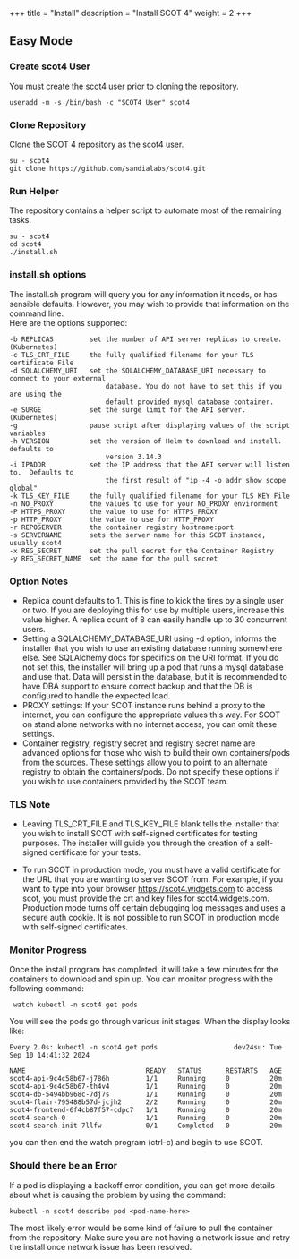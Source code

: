 +++
title = "Install"
description = "Install SCOT 4"
weight = 2
+++

## Easy Mode


### Create scot4 User

You must create the scot4 user prior to cloning the repository.

```
useradd -m -s /bin/bash -c "SCOT4 User" scot4
```

### Clone Repository

Clone the SCOT 4 repository as the scot4 user.

```
su - scot4
git clone https://github.com/sandialabs/scot4.git
```

### Run Helper

The repository contains a helper script to automate most of the remaining tasks.

```
su - scot4
cd scot4
./install.sh
```

### install.sh options

The install.sh program will query you for any information it needs, or has sensible
defaults.  However, you may wish to provide that information on the command line.  
Here are the options supported:

```
-b REPLICAS         set the number of API server replicas to create. (Kubernetes)
-c TLS_CRT_FILE     the fully qualified filename for your TLS certificate File
-d SQLALCHEMY_URI   set the SQLALCHEMY_DATABASE_URI necessary to connect to your external
                        database. You do not have to set this if you are using the 
                        default provided mysql database container.
-e SURGE            set the surge limit for the API server. (Kubernetes)
-g                  pause script after displaying values of the script variables
-h VERSION          set the version of Helm to download and install.  defaults to 
                        version 3.14.3
-i IPADDR           set the IP address that the API server will listen to.  Defaults to
                        the first result of "ip -4 -o addr show scope global"
-k TLS_KEY_FILE     the fully qualified filename for your TLS KEY File
-n NO_PROXY         the values to use for your NO_PROXY environment
-P HTTPS_PROXY      the value to use for HTTPS_PROXY
-p HTTP_PROXY       the value to use for HTTP_PROXY
-r REPOSERVER       the container registry hostname:port
-s SERVERNAME       sets the server name for this SCOT instance, usually scot4
-x REG_SECRET       set the pull secret for the Container Registry
-y REG_SECRET_NAME  set the name for the pull secret
```

### Option Notes

* Replica count defaults to 1.  This is fine to kick the tires by a single user or two.  If you are deploying this for use by multiple users, increase this value higher.  A replica count of 8 can easily handle up to 30 concurrent users.
* Setting a SQLALCHEMY_DATABASE_URI using -d option, informs the installer that you wish to use an existing database running somewhere else.  See SQLAlchemy docs for specifics on the URI format.  If you do not set this, the installer will bring up a pod that runs a mysql database and use that.  Data will persist in the database, but it is recommended to have DBA support to ensure correct backup and that the DB is configured to handle the expected load.
* PROXY settings: If your SCOT instance runs behind a proxy to the internet, you can configure the appropriate values this way.  For SCOT on stand alone networks with no internet access, you can omit these settings.
* Container registry, registry secret and registry secret name are advanced options for those who wish to build their own containers/pods from the sources.  These settings allow you to point to an alternate registry to obtain the containers/pods.  Do not specify these options if you wish to use containers provided by the SCOT team.

### TLS Note

* Leaving TLS_CRT_FILE and TLS_KEY_FILE blank tells the installer that you wish to install SCOT with self-signed certificates for testing purposes.  The installer will guide you through the creation of a self-signed certificate for your tests.

* To run SCOT in production mode, you must have a valid certificate for the URL that you are wanting to server SCOT from.  For example, if you want to type into your browser https://scot4.widgets.com to access scot, you must provide the crt and key files for scot4.widgets.com.  Production mode turns off certain debugging log messages and uses a secure auth cookie. It is not possible to run SCOT in production mode with self-signed certificates.


### Monitor Progress

Once the install program has completed, it will take a few minutes for the containers to download and spin up.  You can monitor progress with the following command:

```
 watch kubectl -n scot4 get pods
```

You will see the pods go through various init stages.  When the display looks like:

```
Every 2.0s: kubectl -n scot4 get pods                   dev24su: Tue Sep 10 14:41:32 2024

NAME                              READY   STATUS      RESTARTS   AGE
scot4-api-9c4c58b67-j786h         1/1     Running     0          20m
scot4-api-9c4c58b67-th4v4         1/1     Running     0          20m
scot4-db-5494bb968c-7dj7s         1/1     Running     0          20m
scot4-flair-795488b57d-jcjh2      2/2     Running     0          20m
scot4-frontend-6f4cb87f57-cdpc7   1/1     Running     0          20m
scot4-search-0                    1/1     Running     0          20m
scot4-search-init-7llfw           0/1     Completed   0          20m

```

you can then end the watch program (ctrl-c) and begin to use SCOT.

### Should there be an Error

If a pod is displaying a backoff error condition, you can get more details about what is causing the problem by using the command:

```
kubectl -n scot4 describe pod <pod-name-here> 
```

The most likely error would be some kind of failure to pull the container from the repository.  Make sure you are not having a network issue and retry the install once network issue has been resolved.
